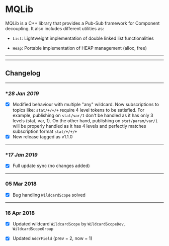 # MQLib

MQLib is a C++ library that provides a Pub-Sub framework for Component decoupling. It also includes different utilities as:

- ```List```: Lightweight implementation of double linked list functionalities

- ```Heap```: Portable implementation of HEAP management (alloc, free)

---
---

## Changelog

---
### **28 Jan 2019*
  
- [x] Modified behaviour with multiple "any" wildcard. Now subscriptions to topics like: ```stat/+/+/+``` require 4 level tokens to be satisfied. For example, publishing on ```stat/var/1``` don't be handled as it has only 3 levels (stat, var, 1). On the other hand, publishing on ```stat/param/var/1``` will be properly handled as it has 4 levels and perfectly matches subscription format ```stat/+/+/+```
- [x] New release tagged as v1.1.0

---
### **17 Jan 2019*
  
- [x] Full update sync (no changes added)

---
### **05 Mar 2018**
  
- [x] Bug handling ```WildcardScope``` solved

---
### **16 Apr 2018**
  
- [x] Updated wildcard ```WildcardScope``` by  ```WildcardScopeDev```, ```WildcardScopeGroup```
- [x] Updated ```AddrField``` (prev = 2, now = 1)

  
